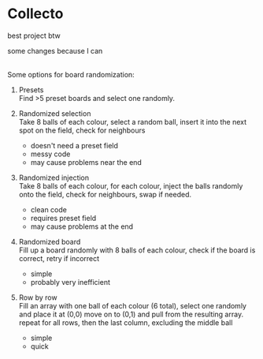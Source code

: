 # Collecto

best project btw 

some changes because I can


\
Some options for board randomization:
1. Presets\
Find >5 preset boards and select one randomly.
   
2. Randomized selection\
Take 8 balls of each colour, select a random ball, insert
   it into the next spot on the field, check for neighbours
    + doesn't need a preset field
    - messy code
    - may cause problems near the end
   
3. Randomized injection\
Take 8 balls of each colour, for each colour, inject the balls 
   randomly onto the field, check for neighbours, swap if needed.
   + clean code
    - requires preset field
    - may cause problems at the end
    
4. Randomized board\
Fill up a board randomly with 8 balls of each colour, check if 
   the board is correct, retry if incorrect
   + simple
    - probably very inefficient
   
5. Row by row\
Fill an array with one ball of each colour (6 total), select one randomly
   and place it at (0,0) move on to (0,1) and pull from the resulting array.
   repeat for all rows, then the last column, excluding the middle ball 
   + simple
   + quick
   